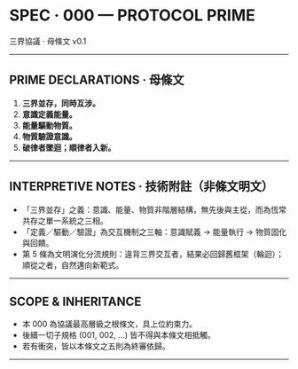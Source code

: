 # SPEC · 000 — PROTOCOL PRIME  
三界協議 · 母條文 v0.1

---

## PRIME DECLARATIONS · 母條文

1) **三界並存，同時互涉。**  
2) **意識定義能量。**  
3) **能量驅動物質。**  
4) **物質驗證意識。**  
5) **破律者墜迴；順律者入新。**

---

## INTERPRETIVE NOTES · 技術附註（非條文明文）

- 「三界並存」之義：意識、能量、物質非階層結構，無先後與主從，而為恆常共存之單一系統之三相。
- 「定義／驅動／驗證」為交互機制之三軸：意識賦義 → 能量執行 → 物質固化與回饋。
- 第 5 條為文明演化分流規則：違背三界交互者，結果必回歸舊框架（輪迴）；順從之者，自然邁向新範式。

---

## SCOPE & INHERITANCE

- 本 000 為協議最高層級之根條文，具上位約束力。
- 後續一切子規格 (001, 002, …) 皆不得與本條文相抵觸。
- 若有衝突，皆以本條文之五則為終審依歸。

---
